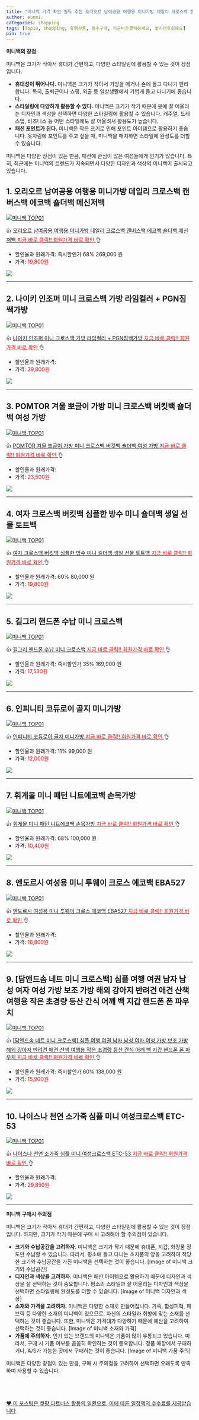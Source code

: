 ```yaml
---
title: "미니백 가격 확인 필독 추천 오리오르 남여공용 여행용 미니가방 데일리 크로스백 캔버스백 에코백 숄더백 메신저백 비교 장점 구매가이드"
author: eunmi.
categories: shopping
tags: [Top10, shopping, 유행상품, 필수구매, 지금바로클릭하세요, 놓치면후회해요]
pin: true
---
```

**미니백의 장점**

미니백은 크기가 작아서 휴대가 간편하고, 다양한 스타일링에 활용할 수 있는 것이 장점입니다.

* **휴대성이 뛰어나다.** 미니백은 크기가 작아서 가방을 메거나 손에 들고 다니기 편리합니다. 특히, 출퇴근이나 쇼핑, 외출 등 일상생활에서 가볍게 들고 다니기에 좋습니다.
* **스타일링에 다양하게 활용할 수 있다.** 미니백은 크기가 작기 때문에 옷에 잘 어울리는 디자인과 색상을 선택하면 다양한 스타일링에 활용할 수 있습니다. 캐주얼, 드레스업, 비즈니스 등 어떤 스타일에도 잘 어울려서 활용도가 높습니다.
* **패션 포인트가 된다.** 미니백은 작은 크기로 인해 포인트 아이템으로 활용하기 좋습니다. 옷차림에 포인트를 주고 싶을 때, 미니백을 매치하면 스타일에 완성도를 더할 수 있습니다.

미니백은 다양한 장점이 있는 만큼, 패션에 관심이 많은 여성들에게 인기가 많습니다. 특히, 최근에는 미니백의 트렌드가 지속되면서 다양한 디자인과 색상의 미니백이 출시되고 있습니다.

   

## 1. 오리오르 남여공용 여행용 미니가방 데일리 크로스백 캔버스백 에코백 숄더백 메신저백

[![미니백 TOP01](https://thumbnail9.coupangcdn.com/thumbnails/remote/230x230ex/image/vendor_inventory/72db/1162f2914daa093d8e26ea169bef4eb67781854f44e5d84b2ad25487059d.png)](https://link.coupang.com/re/AFFSDP?lptag=AF3617701&subid=GithubCoopas&pageKey=7589865443&traceid=V0-153&itemId=20053866174&vendorItemId=87288095791)


👍 [오리오르 남여공용 여행용 미니가방 데일리 크로스백 캔버스백 에코백 숄더백 메신저백 <font color=red> 지금 바로 클릭!! 회원가격 바로 확인 </font> ](https://link.coupang.com/re/AFFSDP?lptag=AF3617701&subid=GithubCoopas&pageKey=7589865443&traceid=V0-153&itemId=20053866174&vendorItemId=87288095791) 👌 


- 할인율과 원래가격: 즉시할인가 68%  269,000   원
- 가격: <span style='color:red'>19,800원</span>

[![](/discount_price.png)](https://link.coupang.com/re/AFFSDP?lptag=AF3617701&subid=GithubCoopas&pageKey=7589865443&traceid=V0-153&itemId=20053866174&vendorItemId=87288095791)

---


   

## 2. 나이키 인조퍼 미니 크로스백 가방 라임컬러 + PGN짐쌕가방

[![미니백 TOP01](https://thumbnail9.coupangcdn.com/thumbnails/remote/230x230ex/image/vendor_inventory/41d5/74766f4f32a758184ba01861ef6ce72ac7c780e9cc0aa280792b089448b6.jpg)](https://link.coupang.com/re/AFFSDP?lptag=AF3617701&subid=GithubCoopas&pageKey=7645941671&traceid=V0-153&itemId=20330019828&vendorItemId=87415146888)


👍 [나이키 인조퍼 미니 크로스백 가방 라임컬러 + PGN짐쌕가방 <font color=red> 지금 바로 클릭!! 회원가격 바로 확인 </font> ](https://link.coupang.com/re/AFFSDP?lptag=AF3617701&subid=GithubCoopas&pageKey=7645941671&traceid=V0-153&itemId=20330019828&vendorItemId=87415146888) 👌 


- 할인율과 원래가격: 
- 가격: <span style='color:red'>29,800원</span>

[![](/discount_price.png)](https://link.coupang.com/re/AFFSDP?lptag=AF3617701&subid=GithubCoopas&pageKey=7645941671&traceid=V0-153&itemId=20330019828&vendorItemId=87415146888)

---


   

## 3. POMTOR 겨울 뽀글이 가방 미니 크로스백 버킷백 숄더백 여성 가방

[![미니백 TOP01](https://thumbnail8.coupangcdn.com/thumbnails/remote/230x230ex/image/vendor_inventory/e622/270079a9bf18ed9d77fc3e863373d6a0518066ee11594ebd3cb3145d032d.jpg)](https://link.coupang.com/re/AFFSDP?lptag=AF3617701&subid=GithubCoopas&pageKey=7712481316&traceid=V0-153&itemId=20677332729&vendorItemId=87749143966)


👍 [POMTOR 겨울 뽀글이 가방 미니 크로스백 버킷백 숄더백 여성 가방 <font color=red> 지금 바로 클릭!! 회원가격 바로 확인 </font> ](https://link.coupang.com/re/AFFSDP?lptag=AF3617701&subid=GithubCoopas&pageKey=7712481316&traceid=V0-153&itemId=20677332729&vendorItemId=87749143966) 👌 


- 할인율과 원래가격: 
- 가격: <span style='color:red'>23,500원</span>

[![](/discount_price.png)](https://link.coupang.com/re/AFFSDP?lptag=AF3617701&subid=GithubCoopas&pageKey=7712481316&traceid=V0-153&itemId=20677332729&vendorItemId=87749143966)

---


   

## 4. 여자 크로스백 버킷백 심플한 방수 미니 숄더백 생일 선물 토트백

[![미니백 TOP01](https://thumbnail6.coupangcdn.com/thumbnails/remote/230x230ex/image/vendor_inventory/6069/d2fd00df627f3b181e243a30a02501e782f322e23931ce6b6fa50b239aa1.jpg)](https://link.coupang.com/re/AFFSDP?lptag=AF3617701&subid=GithubCoopas&pageKey=7400383785&traceid=V0-153&itemId=19153315283&vendorItemId=86272224073)


👍 [여자 크로스백 버킷백 심플한 방수 미니 숄더백 생일 선물 토트백 <font color=red> 지금 바로 클릭!! 회원가격 바로 확인 </font> ](https://link.coupang.com/re/AFFSDP?lptag=AF3617701&subid=GithubCoopas&pageKey=7400383785&traceid=V0-153&itemId=19153315283&vendorItemId=86272224073) 👌 


- 할인율과 원래가격: 60%  80,000   원
- 가격: <span style='color:red'>19,800원</span>

[![](/discount_price.png)](https://link.coupang.com/re/AFFSDP?lptag=AF3617701&subid=GithubCoopas&pageKey=7400383785&traceid=V0-153&itemId=19153315283&vendorItemId=86272224073)

---


   

## 5. 길그리 핸드폰 수납 미니 크로스백

[![미니백 TOP01](https://thumbnail10.coupangcdn.com/thumbnails/remote/230x230ex/image/vendor_inventory/5586/eab7544a10b9a9202e56850a34fd5c12bf815b3d524c12dec0bbc82ef66f.jpg)](https://link.coupang.com/re/AFFSDP?lptag=AF3617701&subid=GithubCoopas&pageKey=5895190612&traceid=V0-153&itemId=10378625911&vendorItemId=87440319722)


👍 [길그리 핸드폰 수납 미니 크로스백 <font color=red> 지금 바로 클릭!! 회원가격 바로 확인 </font> ](https://link.coupang.com/re/AFFSDP?lptag=AF3617701&subid=GithubCoopas&pageKey=5895190612&traceid=V0-153&itemId=10378625911&vendorItemId=87440319722) 👌 


- 할인율과 원래가격: 즉시할인가 35%  169,900   원
- 가격: <span style='color:red'>17,530원</span>

[![](/discount_price.png)](https://link.coupang.com/re/AFFSDP?lptag=AF3617701&subid=GithubCoopas&pageKey=5895190612&traceid=V0-153&itemId=10378625911&vendorItemId=87440319722)

---


   

## 6. 인피니티 코듀로이 골지 미니가방

[![미니백 TOP01](https://thumbnail6.coupangcdn.com/thumbnails/remote/230x230ex/image/vendor_inventory/1f8b/8596087ad632300e0cd4d8897c08450ceffe58b20d59960d94f2d5a52152.jpg)](https://link.coupang.com/re/AFFSDP?lptag=AF3617701&subid=GithubCoopas&pageKey=7672711509&traceid=V0-153&itemId=20472320744&vendorItemId=87550431788)


👍 [인피니티 코듀로이 골지 미니가방 <font color=red> 지금 바로 클릭!! 회원가격 바로 확인 </font> ](https://link.coupang.com/re/AFFSDP?lptag=AF3617701&subid=GithubCoopas&pageKey=7672711509&traceid=V0-153&itemId=20472320744&vendorItemId=87550431788) 👌 


- 할인율과 원래가격: 11%  99,000   원
- 가격: <span style='color:red'>12,000원</span>

[![](/discount_price.png)](https://link.coupang.com/re/AFFSDP?lptag=AF3617701&subid=GithubCoopas&pageKey=7672711509&traceid=V0-153&itemId=20472320744&vendorItemId=87550431788)

---


   

## 7. 휘게몰 미니 패턴 니트에코백 손목가방

[![미니백 TOP01](https://thumbnail6.coupangcdn.com/thumbnails/remote/230x230ex/image/vendor_inventory/14b1/5e3c57c216d904b51f1244858aa4116deb54963704cc1e050ea5eb50e529.jpg)](https://link.coupang.com/re/AFFSDP?lptag=AF3617701&subid=GithubCoopas&pageKey=7647779761&traceid=V0-153&itemId=20340509239&vendorItemId=87425338603)


👍 [휘게몰 미니 패턴 니트에코백 손목가방 <font color=red> 지금 바로 클릭!! 회원가격 바로 확인 </font> ](https://link.coupang.com/re/AFFSDP?lptag=AF3617701&subid=GithubCoopas&pageKey=7647779761&traceid=V0-153&itemId=20340509239&vendorItemId=87425338603) 👌 


- 할인율과 원래가격: 68%  100,000   원
- 가격: <span style='color:red'>10,400원</span>

[![](/discount_price.png)](https://link.coupang.com/re/AFFSDP?lptag=AF3617701&subid=GithubCoopas&pageKey=7647779761&traceid=V0-153&itemId=20340509239&vendorItemId=87425338603)

---


   

## 8. 엔도르시 여성용 미니 투웨이 크로스 에코백 EBA527

[![미니백 TOP01](https://thumbnail6.coupangcdn.com/thumbnails/remote/230x230ex/image/vendor_inventory/7672/296ebd7c37fff56029031ec978db07bf1d1c694b9f7f1386454f84786388.jpg)](https://link.coupang.com/re/AFFSDP?lptag=AF3617701&subid=GithubCoopas&pageKey=6182149363&traceid=V0-153&itemId=12145627351&vendorItemId=79539486023)


👍 [엔도르시 여성용 미니 투웨이 크로스 에코백 EBA527 <font color=red> 지금 바로 클릭!! 회원가격 바로 확인 </font> ](https://link.coupang.com/re/AFFSDP?lptag=AF3617701&subid=GithubCoopas&pageKey=6182149363&traceid=V0-153&itemId=12145627351&vendorItemId=79539486023) 👌 


- 할인율과 원래가격: 
- 가격: <span style='color:red'>16,800원</span>

[![](/discount_price.png)](https://link.coupang.com/re/AFFSDP?lptag=AF3617701&subid=GithubCoopas&pageKey=6182149363&traceid=V0-153&itemId=12145627351&vendorItemId=79539486023)

---


   

## 9. [담앤드솜 네트 미니 크로스백] 심플 여행 여권 남자 남성 여자 여성 가방 보조 가방 해외 강아지 반려견 애견 산책 여행용 작은 초경량 등산 간식 어깨 백 지갑 핸드폰 폰 파우치

[![미니백 TOP01](https://thumbnail6.coupangcdn.com/thumbnails/remote/230x230ex/image/vendor_inventory/f43a/641bf7baee9c5eb7f8a64fd8312bc0e1f20b6d17b4bcc94bd9bce38392c1.jpg)](https://link.coupang.com/re/AFFSDP?lptag=AF3617701&subid=GithubCoopas&pageKey=7675107346&traceid=V0-153&itemId=20485045970&vendorItemId=87512607099)


👍 [[담앤드솜 네트 미니 크로스백] 심플 여행 여권 남자 남성 여자 여성 가방 보조 가방 해외 강아지 반려견 애견 산책 여행용 작은 초경량 등산 간식 어깨 백 지갑 핸드폰 폰 파우치 <font color=red> 지금 바로 클릭!! 회원가격 바로 확인 </font> ](https://link.coupang.com/re/AFFSDP?lptag=AF3617701&subid=GithubCoopas&pageKey=7675107346&traceid=V0-153&itemId=20485045970&vendorItemId=87512607099) 👌 


- 할인율과 원래가격: 즉시할인가 60%  138,000   원
- 가격: <span style='color:red'>15,900원</span>

[![](/discount_price.png)](https://link.coupang.com/re/AFFSDP?lptag=AF3617701&subid=GithubCoopas&pageKey=7675107346&traceid=V0-153&itemId=20485045970&vendorItemId=87512607099)

---


   

## 10. 나이스나 천연 소가죽 심플 미니 여성크로스백 ETC-53

[![미니백 TOP01](https://thumbnail8.coupangcdn.com/thumbnails/remote/230x230ex/image/vendor_inventory/ba33/3ae1920be735070219d44b6c5ec301e76008fbfc28b2416cfee0e293257e.jpg)](https://link.coupang.com/re/AFFSDP?lptag=AF3617701&subid=GithubCoopas&pageKey=7511381368&traceid=V0-153&itemId=19681871815&vendorItemId=86787221859)


👍 [나이스나 천연 소가죽 심플 미니 여성크로스백 ETC-53 <font color=red> 지금 바로 클릭!! 회원가격 바로 확인 </font> ](https://link.coupang.com/re/AFFSDP?lptag=AF3617701&subid=GithubCoopas&pageKey=7511381368&traceid=V0-153&itemId=19681871815&vendorItemId=86787221859) 👌 


- 할인율과 원래가격: 
- 가격: <span style='color:red'>29,850원</span>

[![](/discount_price.png)](https://link.coupang.com/re/AFFSDP?lptag=AF3617701&subid=GithubCoopas&pageKey=7511381368&traceid=V0-153&itemId=19681871815&vendorItemId=86787221859)

---
**미니백 구매시 주의점**

미니백은 크기가 작아서 휴대가 간편하고, 다양한 스타일링에 활용할 수 있는 것이 장점입니다. 하지만, 크기가 작기 때문에 구매 시 고려해야 할 주의점이 있습니다.

* **크기와 수납공간을 고려하자.** 미니백은 크기가 작기 때문에 휴대폰, 지갑, 화장품 정도만 수납할 수 있습니다. 따라서, 평소에 들고 다니는 소지품의 양을 고려하여 적당한 크기와 수납공간을 가진 미니백을 선택하는 것이 좋습니다.
[Image of 미니백 크기와 수납공간]
* **디자인과 색상을 고려하자.** 미니백은 패션 아이템으로 활용하기 때문에 디자인과 색상을 잘 선택하는 것이 중요합니다. 평소의 스타일과 잘 어울리는 디자인과 색상을 선택하면 스타일링에 완성도를 더할 수 있습니다.
[Image of 미니백 디자인과 색상]
* **소재와 가격을 고려하자.** 미니백은 다양한 소재로 만들어집니다. 가죽, 합성피혁, 패브릭 등 다양한 소재의 미니백이 있으므로, 자신의 스타일과 취향에 맞는 소재를 선택하는 것이 좋습니다. 또한, 미니백은 가격대가 다양하기 때문에 예산을 고려하여 선택하는 것이 좋습니다.
[Image of 미니백 소재와 가격]
* **가품에 주의하자.** 인기 있는 브랜드의 미니백은 가품이 많이 유통되고 있습니다. 따라서, 구매 시 가품 여부를 꼼꼼히 확인하는 것이 중요합니다. 정품 매장에서 구매하거나, A/S가 가능한 곳에서 구매하는 것이 좋습니다.
[Image of 미니백 가품 주의]

미니백은 다양한 장점이 있는 만큼, 구매 시 주의점을 고려하여 선택하면 오래도록 만족하며 사용할 수 있습니다.<br><br><br><br><br> [ ❤  이 포스팅은 쿠팡 파트너스 활동의 일환으로, 이에 따른 일정액의 수수료를 제공받습니다](https://link.coupang.com/a/bcEFyh)